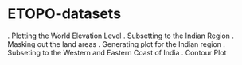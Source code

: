 # ETOPO-datasets
 . Plotting the World Elevation Level
 . Subsetting to the Indian Region
 .  Masking out the land areas
 . Generating plot for the Indian region
 .  Subseting to the Western and Eastern Coast of India
 . Contour Plot
